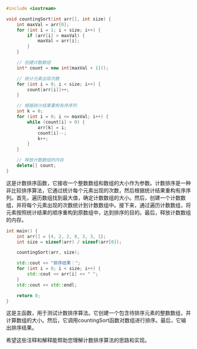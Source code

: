 ```cpp
#include <iostream>

void countingSort(int arr[], int size) {
    int maxVal = arr[0];
    for (int i = 1; i < size; i++) {
        if (arr[i] > maxVal) {
            maxVal = arr[i];
        }
    }

    // 创建计数数组
    int* count = new int[maxVal + 1]();

    // 统计元素出现次数
    for (int i = 0; i < size; i++) {
        count[arr[i]]++;
    }

    // 根据统计结果重构有序序列
    int k = 0;
    for (int i = 0; i <= maxVal; i++) {
        while (count[i] > 0) {
            arr[k] = i;
            count[i]--;
            k++;
        }
    }

    // 释放计数数组的内存
    delete[] count;
}
```
这是计数排序函数，它接收一个整数数组和数组的大小作为参数。计数排序是一种非比较排序算法，它通过统计每个元素出现的次数，然后根据统计结果重构有序序列。首先，遍历数组找到最大值，确定计数数组的大小。然后，创建一个计数数组，并将每个元素出现的次数统计到计数数组中。接下来，通过遍历计数数组，将元素按照统计结果的顺序重构到原数组中，达到排序的目的。最后，释放计数数组的内存。

```cpp
int main() {
    int arr[] = {4, 2, 2, 8, 3, 3, 1};
    int size = sizeof(arr) / sizeof(arr[0]);

    countingSort(arr, size);

    std::cout << "排序结果：";
    for (int i = 0; i < size; i++) {
        std::cout << arr[i] << " ";
    }
    std::cout << std::endl;

    return 0;
}
```
这是主函数，用于测试计数排序算法。它创建一个包含待排序元素的整数数组，并计算数组的大小。然后，它调用countingSort函数对数组进行排序。最后，它输出排序结果。

希望这些注释和解释能帮助您理解计数排序算法的思路和实现。